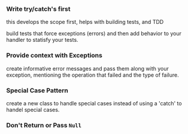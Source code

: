 ### Write try/catch's first
this develops the scope first, helps with building tests, and TDD

build tests that force exceptions (errors) and then add behavior to your handler to statisfy your tests.

### Provide context with Exceptions
create informative error messages and pass them along with your exception, mentioning the operation that failed and the type of failure.

### Special Case Pattern
create a new class to handle special cases instead of using a 'catch' to handel special cases.

### Don't Return or Pass `Null`

